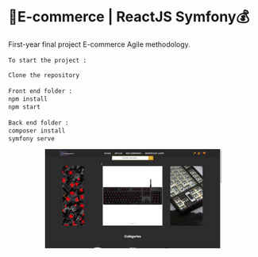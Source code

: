# 🛒E-commerce | ReactJS Symfony💰
  
First-year final project E-commerce
Agile methodology.
  
`To start the project :`  
```
Clone the repository

Front end folder :
npm install
npm start

Back end folder :
composer install
symfony serve
```
<p align="center">
    <img align="center" src="e-commerce.gif" height="200px" alt="e-commerceGIF">
</p>
